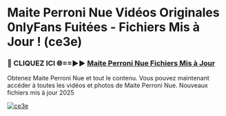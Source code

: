 # Maite Perroni Nue Vidéos Originales 0nlyFans Fuitées - Fichiers Mis à Jour ! (ce3e)

<h3>🔴 CLIQUEZ ICI 🌐==►► <a href="https://tinyurl.com/2pmr4ezf" rel="nofollow">Maite Perroni Nue Fichiers Mis à Jour</a></h3>

Obtenez Maite Perroni Nue et tout le contenu. Vous pouvez maintenant accéder à toutes les vidéos et photos de Maite Perroni Nue. Nouveaux fichiers mis à jour 2025

[![ce3e](https://i.imgur.com/6SNvagu.gif)](https://tinyurl.com/2pmr4ezf)

